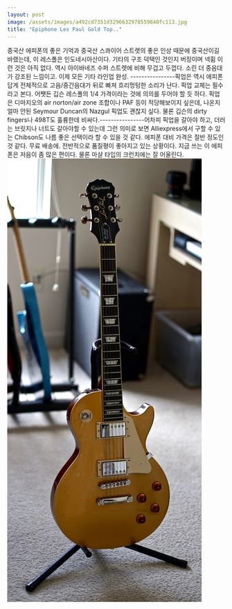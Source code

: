 ```yaml
---
layout: post
image: /assets/images/a492cd7351d3296632978559840fc113.jpg
title: "Epiphone Les Paul Gold Top.."
---
```


중국산 에피폰의 좋은 기억과 중국산 스콰이어 스트랫의 좋은 인상 때문에 중국산이길 바랬는데, 이 레스폴은 인도네시아산이다. 기타의 구조 덕택인 것인지 버징이며 넥휨 이런 것은 아직 없다. 역시 아이바네즈 수퍼 스트렛에 비해 무겁고 두껍다. 소린 더 중음대가 강조된 느낌이고. 이제 모든 기타 라인업 완성. ----------------픽업은 역시 에피폰 답게 전체적으로 고음/중간음대가 뒤로 빠져 흐리멍텅한 소리가 난다. 픽업 교체는 필수라고 본다. 어쨋든 깁슨 레스폴의 1/4 가격이라는 것에 의의를 두어야 할 듯 하다. 픽업은 디마지오의 air norton/air zone 조합이나 PAF 등이 적당해보이지 싶은데, 나온지 얼마 안된 Seymour Duncan의 Nazgul 픽업도 괜찮지 싶다. 물론 깁슨의 dirty fingers나 498T도 훌륭한데 비싸다.----------------어차피 픽업을 갈아야 하고, 더러는 브릿지나 너트도 갈아야할 수 있는데 그런 의미로 보면 Alliexpress에서 구할 수 있는 Chibson도 나름 좋은 선택이라 할 수 있을 것 같다. 에피폰 대비 가격은 절반 정도인 것 같다. 무료 배송에. 전반적으로 품질평이 좋아지고 있는 상황이다. 지금 쓰는 이 에피폰은 저음이 좀 많은 편이다. 물론 마샬 타입의 크런치에는 잘 어울린다. ![image](/assets/images/a492cd7351d3296632978559840fc113.jpg)





